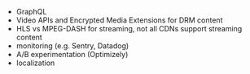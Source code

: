 - GraphQL 
- Video APIs and Encrypted Media Extensions for DRM content
- HLS vs MPEG-DASH for streaming, not all CDNs support streaming content
- monitoring (e.g. Sentry, Datadog)
- A/B experimentation (Optimizely)
- localization